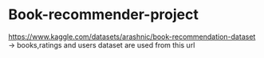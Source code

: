 # Book-recommender-project


https://www.kaggle.com/datasets/arashnic/book-recommendation-dataset
-> books,ratings and users dataset are used from this url
